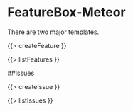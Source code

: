 # FeatureBox-Meteor

There are two major templates. 

{{> createFeature }}

{{> listFeatures }}

##Issues

{{> createIssue }}

{{> listIssues }}